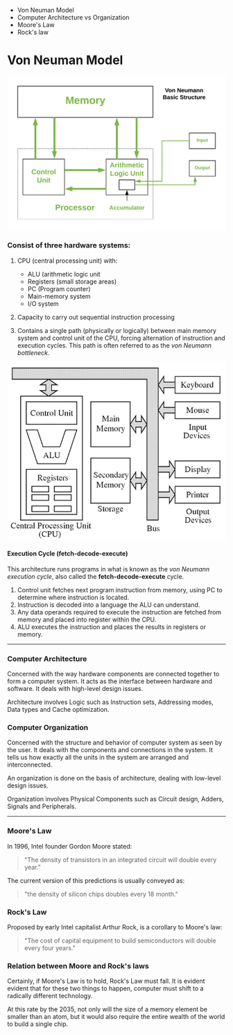 * Von Neuman Model
* Computer Architecture vs Organization
* Moore's Law
* Rock's law

# Von Neuman Model 

![von Neuman architecture](resources/vonneuman2.jpg)

### Consist of three hardware systems:

1. CPU (central processing unit) with:
	* ALU (arithmetic logic unit
	* Registers (small storage areas)
	* PC (Program counter)
	* Main-memory system
	* I/O system

2. Capacity to carry out sequential instruction processing

3. Contains a single path (physically or logically) between main memory system and control unit of the CPU, forcing
alternation of instruction and execution cycles. This path is often referred to as the _von Neumann bottleneck_.

![von Neuman architecture](resources/vonneuman1.jpg)

#### Execution Cycle (fetch-decode-execute)

This architecture runs programs in what is known as the _von Neumann execution cycle_, also called the
__fetch-decode-execute__ cycle.

1. Control unit fetches next program instruction from memory, using PC to determine where instruction is located.
2. Instruction is decoded into a language the ALU can understand.
3. Any data operands required to execute the instruction are fetched from memory and placed into register within the CPU.
4. ALU executes the instruction and places the results in registers or memory.

---

### Computer Architecture

Concerned with the way hardware components are connected together to form a computer system. It acts as the
interface between hardware and software. It deals with high-level design issues. 

Architecture involves Logic such as Instruction sets, Addressing modes, Data types and Cache optimization.

### Computer Organization

Concerned with the structure and behavior of computer system as seen by the user. It deals with the components
and connections in the system. It tells us how exactly all the units in the system are arranged and interconnected.

An organization is done on the basis of architecture, dealing with low-level design issues.

Organization involves Physical Components such as Circuit design, Adders, Signals and Peripherals.

---

### Moore's Law

In 1996, Intel founder Gordon Moore stated:

> "The density of transistors in an integrated circuit will double every year."

The current version of this predictions is usually conveyed as:

> "the density of silicon chips doubles every 18 month."

### Rock's Law

Proposed by early Intel capitalist Arthur Rock, is a corollary to Moore's law:

> "The cost of capital equipment to build semiconductors will double every four years."

### Relation between Moore and Rock's laws

Certainly, if Moore's Law is to hold, Rock's Law must fall. It is evident evident that
for these two things to happen, computer must shift to a radically different technology.

At this rate by the 2035, not only will the size of a memory element be smaller than an atom,
but it would also require the entire wealth of the world to build a single chip.
